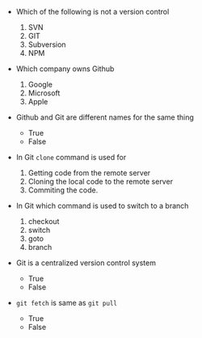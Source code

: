 -   Which of the following is not a version control

    1. SVN
    2. GIT
    3. Subversion
    4. NPM

-   Which company owns Github

    1. Google
    2. Microsoft
    3. Apple

-   Github and Git are different names for the same thing

    -   True
    -   False

-   In Git `clone` command is used for

    1. Getting code from the remote server
    2. Cloning the local code to the remote server
    3. Commiting the code.

-   In Git which command is used to switch to a branch

    1. checkout
    2. switch
    3. goto
    4. branch

-   Git is a centralized version control system

    -   True
    -   False

-   `git fetch` is same as `git pull`

    -   True
    -   False
